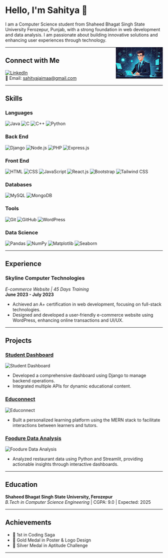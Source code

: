 # Hello, I'm Sahitya 👋

I am a Computer Science student from Shaheed Bhagat Singh State University Ferozepur, Punjab, with a strong foundation in web development and data analysis. I am passionate about building innovative solutions and enhancing user experiences through technology.

<img src="https://raw.githubusercontent.com/sahitya-jaimaa/sahitya-jaimaa/main/professional.png" alt="Tech Image" align="right" width="150">

---

## Connect with Me
[![LinkedIn](https://img.shields.io/badge/-LinkedIn-0077B5?logo=linkedin)](https://www.linkedin.com/in/sahitya-softwareengineer/)  
📧 Email: [sahityajaimaa@gmail.com](mailto:sahityajaimaa@gmail.com)

---

## Skills

### Languages
![Java](https://img.shields.io/badge/-Java-black?logo=java)
![C](https://img.shields.io/badge/-C-black?logo=c)
![C++](https://img.shields.io/badge/-C++-00599C?logo=cplusplus)
![Python](https://img.shields.io/badge/-Python-black?logo=python)

### Back End
![Django](https://img.shields.io/badge/-Django-green?logo=django)
![Node.js](https://img.shields.io/badge/-Node.js-339933?logo=node.js)
![PHP](https://img.shields.io/badge/-PHP-black?logo=php)
![Express.js](https://img.shields.io/badge/-Express.js-black?logo=express)

### Front End
![HTML](https://img.shields.io/badge/-HTML-E34F26?logo=html5)
![CSS](https://img.shields.io/badge/-CSS-1572B6?logo=css3)
![JavaScript](https://img.shields.io/badge/-JavaScript-black?logo=javascript)
![React.js](https://img.shields.io/badge/-React.js-61DAFB?logo=react)
![Bootstrap](https://img.shields.io/badge/-Bootstrap-563D7C?logo=bootstrap)
![Tailwind CSS](https://img.shields.io/badge/-Tailwind%20CSS-38B2AC?logo=tailwindcss)

### Databases
![MySQL](https://img.shields.io/badge/-MySQL-black?logo=mysql)
![MongoDB](https://img.shields.io/badge/-MongoDB-47A248?logo=mongodb)

### Tools
![Git](https://img.shields.io/badge/-Git-black?logo=git)
![GitHub](https://img.shields.io/badge/-GitHub-181717?logo=github)
![WordPress](https://img.shields.io/badge/-WordPress-21759B?logo=wordpress)

### Data Science
![Pandas](https://img.shields.io/badge/-Pandas-black?logo=pandas)
![NumPy](https://img.shields.io/badge/-NumPy-black?logo=numpy)
![Matplotlib](https://img.shields.io/badge/-Matplotlib-003B57?logo=matplotlib)
![Seaborn](https://img.shields.io/badge/-Seaborn-00A3E0?logo=seaborn)

---

## Experience

### Skyline Computer Technologies
*E-commerce Website | 45 Days Training*  
**June 2023 - July 2023**  
- Achieved an A+ certification in web development, focusing on full-stack technologies.
- Designed and developed a user-friendly e-commerce website using WordPress, enhancing online transactions and UI/UX.

---

## Projects

### [Student Dashboard](https://github.com/your-username/student-dashboard)
![Student Dashboard](https://via.placeholder.com/150)  
- Developed a comprehensive dashboard using Django to manage backend operations.
- Integrated multiple APIs for dynamic educational content.

### [Educonnect](https://github.com/your-username/educonnect)
![Educonnect](https://via.placeholder.com/150)  
- Built a personalized learning platform using the MERN stack to facilitate interactions between learners and tutors.

### [Foodure Data Analysis](https://github.com/your-username/foodure-data-analysis)
![Foodure Data Analysis](https://via.placeholder.com/150)  
- Analyzed restaurant data using Python and Streamlit, providing actionable insights through interactive dashboards.

---

## Education

**Shaheed Bhagat Singh State University, Ferozepur**  
*B.Tech in Computer Science Engineering* | CGPA: 9.0 | Expected: 2025

---

## Achievements
- 🥇 1st in Coding Saga
- 🥇 Gold Medal in Poster & Logo Design
- 🥈 Silver Medal in Aptitude Challenge

---

